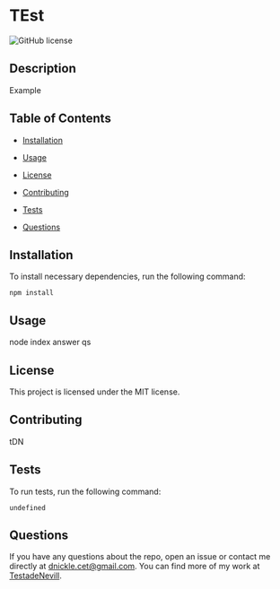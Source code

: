 # TEst
![GitHub license](https://img.shields.io/badge/license-MIT-blue.svg)

## Description

Example

## Table of Contents 

* [Installation](#installation)

* [Usage](#usage)

* [License](#license)

* [Contributing](#contributing)

* [Tests](#tests)

* [Questions](#questions)

## Installation

To install necessary dependencies, run the following command:

```
npm install
```

## Usage

node index answer qs

## License

This project is licensed under the MIT license.
  
## Contributing

tDN

## Tests

To run tests, run the following command:

```
undefined

```

## Questions

If you have any questions about the repo, open an issue or contact me directly at dnickle.cet@gmail.com. You can find more of my work at [TestadeNevill](https://github.com/TestadeNevill/).

